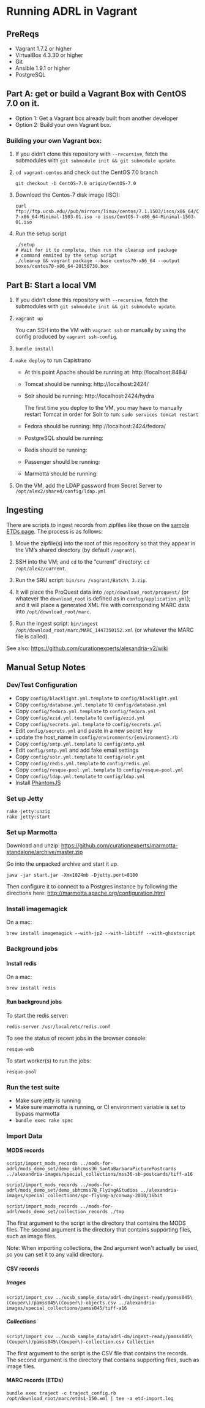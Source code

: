 # Running ADRL in Vagrant

## PreReqs

- Vagrant 1.7.2 or higher
- VirtualBox 4.3.30 or higher
- Git
- Ansible 1.9.1 or higher
- PostgreSQL

## Part A: get or build a Vagrant Box with CentOS 7.0 on it.

- Option 1: Get a Vagrant box already built from another developer
- Option 2: Build your own Vagrant box.

### Building your own Vagrant box:

1. If you didn’t clone this repository with `--recursive`, fetch the
   submodules with `git submodule init && git submodule update`.

2. `cd vagrant-centos` and check out the CentOS 7.0 branch

    ```
    git checkout -b CentOS-7.0 origin/CentOS-7.0
    ```

3. Download the Centos-7 disk image (ISO):

    ```
    curl ftp://ftp.ucsb.edu//pub/mirrors/linux/centos/7.1.1503/isos/x86_64/CentOS-7-x86_64-Minimal-1503-01.iso -o isos/CentOS-7-x86_64-Minimal-1503-01.iso
    ```

4. Run the setup script

    ```
    ./setup
    # Wait for it to complete, then run the cleanup and package
    # command emmited by the setup script
    ./cleanup && vagrant package --base centos70-x86_64 --output boxes/centos70-x86_64-20150730.box
    ```

## Part B: Start a local VM

1. If you didn’t clone this repository with `--recursive`, fetch the
   submodules with `git submodule init && git submodule update`.

2. `vagrant up`

    You can SSH into the VM with `vagrant ssh` or manually by using
    the config produced by `vagrant ssh-config`.

3. `bundle install`

4. `make deploy` to run Capistrano

    - At this point Apache should be running at: http://localhost:8484/

    - Tomcat should be running: http://localhost:2424/

    - Solr should be running: http://localhost:2424/hydra

        The first time you deploy to the VM, you may have to manually
        restart Tomcat in order for Solr to run: `sudo services tomcat restart`

    - Fedora should be running: http://localhost:2424/fedora/

    - PostgreSQL should be running:

    - Redis should be running:

    - Passenger should be running:

    - Marmotta should be running:

5. On the VM, add the LDAP password from Secret Server to `/opt/alex2/shared/config/ldap.yml`

## Ingesting

There are scripts to ingest records from zipfiles like those on the
[sample ETDs page](https://wiki.library.ucsb.edu/display/repos/ETD+Sample+Files+for+DCE).
The process is as follows:

1. Move the zipfile(s) into the root of this repository so that they
   appear in the VM’s shared directory (by default `/vagrant`).

2. SSH into the VM; and `cd` to the “current” directory: `cd /opt/alex2/current`.

3. Run the SRU script: `bin/sru /vagrant/Batch\ 3.zip`.

4. It will place the ProQuest data into `/opt/download_root/proquest/`
   (or whatever the `download_root` is defined as in
   `config/application.yml`); and it will place a generated XML file
   with corresponding MARC data into `/opt/download_root/marc`.

5. Run the ingest script: `bin/ingest
   /opt/download_root/marc/MARC_1447350152.xml` (or whatever the MARC
   file is called).

See also: <https://github.com/curationexperts/alexandria-v2/wiki>

## Manual Setup Notes

### Dev/Test Configuration
  * Copy `config/blacklight.yml.template` to `config/blacklight.yml`
  * Copy `config/database.yml.template` to `config/database.yml`
  * Copy `config/fedora.yml.template` to `config/fedora.yml`
  * Copy `config/ezid.yml.template` to `config/ezid.yml`
  * Copy `config/secrets.yml.template` to `config/secrets.yml`
  * Edit `config/secrets.yml` and paste in a new secret key
  * update the host\_name in `config/environments/{environment}.rb`
  * Copy `config/smtp.yml.template` to `config/smtp.yml`
  * Edit `config/smtp.yml` and add fake email settings
  * Copy `config/solr.yml.template` to `config/solr.yml`
  * Copy `config/redis.yml.template` to `config/redis.yml`
  * Copy `config/resque-pool.yml.template` to `config/resque-pool.yml`
  * Copy `config/ldap.yml.template` to `config/ldap.yml`
  * Install [PhantomJS](https://github.com/teampoltergeist/poltergeist#installing-phantomjs)

### Set up Jetty

```
rake jetty:unzip
rake jetty:start
```

### Set up Marmotta

Download and unzip: https://github.com/curationexperts/marmotta-standalone/archive/master.zip

Go into the unpacked archive and start it up.
```
java -jar start.jar -Xmx1024mb -Djetty.port=8180
```

Then configure it to connect to a Postgres instance by following the directions here:
http://marmotta.apache.org/configuration.html

### Install imagemagick

On a mac:
```
brew install imagemagick --with-jp2 --with-libtiff --with-ghostscript
```

### Background jobs

#### Install redis

On a mac:
```
brew install redis
```

#### Run background jobs

To start the redis server:
```
redis-server /usr/local/etc/redis.conf
```

To see the status of recent jobs in the browser console:
```
resque-web
```

To start worker(s) to run the jobs:
```
resque-pool
```

### Run the test suite

  * Make sure jetty is running
  * Make sure marmotta is running, or CI environment variable is set to bypass marmotta
  * `bundle exec rake spec`

### Import Data

#### MODS records
```
script/import_mods_records ../mods-for-adrl/mods_demo_set/demo_sbhcmss36_SantaBarbaraPicturePostcards ../alexandria-images/special_collections/mss36-sb-postcards/tiff-a16

script/import_mods_records ../mods-for-adrl/mods_demo_set/demo_sbhcmss78_FlyingAStudios ../alexandria-images/special_collections/spc-flying-a/conway-2010/16bit

script/import_mods_records ../mods-for-adrl/mods_demo_set/collection_records ./tmp
```

The first argument to the script is the directory that contains the MODS files.  The second argument is the directory that contains supporting files, such as image files.

Note:  When importing collections, the 2nd argument won't actually be used, so you can set it to any valid directory.

#### CSV records

##### Images
```
script/import_csv ../ucsb_sample_data/adrl-dm/ingest-ready/pamss045\(Couper\)/pamss045\(Couper\)-objects.csv ../alexandria-images/special_collections/pamss045/tiff-a16
```

##### Collections
```
script/import_csv ../ucsb_sample_data/adrl-dm/ingest-ready/pamss045\(Couper\)/pamss045\(Couper\)-collection.csv Collection
```

The first argument to the script is the CSV file that contains the records.  The second argument is the directory that contains supporting files, such as image files.

#### MARC records (ETDs)

```
bundle exec traject -c traject_config.rb /opt/download_root/marc/etds1-150.xml | tee -a etd-import.log
```
